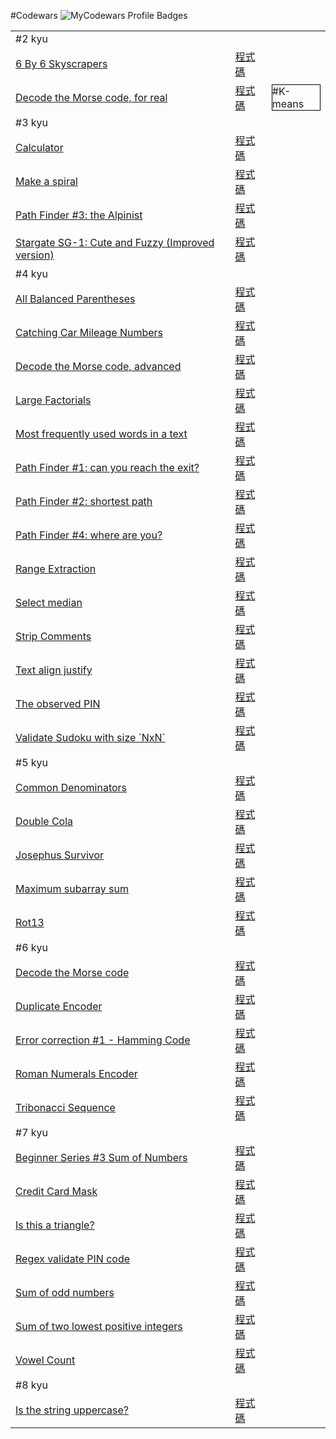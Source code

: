 #Codewars
<img src="https://www.codewars.com/users/HeySunBoy/badges/large" alt="MyCodewars Profile Badges">
<br />
<table>
<tbody>
<tr>
<td colspan="3">#2 kyu</td>
</tr>
<tr>
<td>
<a target="_blank" href="https://www.codewars.com/kata/5679d5a3f2272011d700000d">6 By 6 Skyscrapers</a></td>
<td><a target="_blank" href="https://github.com/HeySunBoy/Codewars/blob/master/(2%20kyu)%206%20By%206%20Skyscrapers/Program.cs">程式碼</a></td>
<td>&nbsp;</td>
</tr>
<tr>
<td>
<a target="_blank" href="https://www.codewars.com/kata/54acd76f7207c6a2880012bb">Decode the Morse code, for real</a></td>
<td><a target="_blank" href="https://github.com/HeySunBoy/Codewars/blob/master/(2%20kyu)%20Decode%20the%20Morse%20code%2C%20for%20real/Program.cs">程式碼</a></td>
<td>
<div style="border: 1px solid black;">#K-means</div>
</td>
</tr>
<tr>
<td colspan="3">#3 kyu</td>
</tr>
<tr>
<td>
<a target="_blank" href="https://www.codewars.com/kata/5235c913397cbf2508000048">Calculator</a></td>
<td><a target="_blank" href="https://github.com/HeySunBoy/Codewars/blob/master/(3%20kyu)%20Calculator/Program.cs">程式碼</a></td>
<td>&nbsp;</td>
</tr>
<tr>
<td>
<a target="_blank" href="https://www.codewars.com/kata/534e01fbbb17187c7e0000c6">Make a spiral</a></td>
<td><a target="_blank" href="https://github.com/HeySunBoy/Codewars/blob/master/(3%20kyu)%20Make%20a%20spiral/Program.cs">程式碼</a></td>
<td>&nbsp;</td>
</tr>
<tr>
<td>
<a target="_blank" href="https://www.codewars.com/kata/576986639772456f6f00030c">Path Finder #3: the Alpinist</a></td>
<td><a target="_blank" href="https://github.com/HeySunBoy/Codewars/blob/master/(3%20kyu)%20Path%20Finder%203-%20the%20Alpinist/Program.cs">程式碼</a></td>
<td>&nbsp;</td>
</tr>
<tr>
<td>
<a target="_blank" href="https://www.codewars.com/kata/59669eba1b229e32a300001a">Stargate SG-1: Cute and Fuzzy (Improved version)</a></td>
<td><a target="_blank" href="https://github.com/HeySunBoy/Codewars/blob/master/(3%20kyu)%20Stargate%20SG-1%20Cute%20and%20Fuzzy%20(Improved%20version)/Program.cs">程式碼</a></td>
<td>&nbsp;</td>
</tr>
<tr>
<td colspan="3">#4 kyu</td>
</tr>
<tr>
<td>
<a target="_blank" href="https://www.codewars.com/kata/5426d7a2c2c7784365000783">All Balanced Parentheses</a></td>
<td><a target="_blank" href="https://github.com/HeySunBoy/Codewars/blob/master/(4%20kyu)%20All%20Balanced%20Parentheses/Program.cs">程式碼</a></td>
<td>&nbsp;</td>
</tr>
<tr>
<td>
<a target="_blank" href="https://www.codewars.com/kata/52c4dd683bfd3b434c000292">Catching Car Mileage Numbers</a></td>
<td><a target="_blank" href="https://github.com/HeySunBoy/Codewars/blob/master/(4%20kyu)%20Catching%20Car%20Mileage%20Numbers/Program.cs">程式碼</a></td>
<td>&nbsp;</td>
</tr>
<tr>
<td>
<a target="_blank" href="https://www.codewars.com/kata/54b72c16cd7f5154e9000457">Decode the Morse code, advanced</a></td>
<td><a target="_blank" href="https://github.com/HeySunBoy/Codewars/blob/master/(4%20kyu)%20Decode%20the%20Morse%20code%2C%20advanced/Program.cs">程式碼</a></td>
<td>&nbsp;</td>
</tr>
<tr>
<td>
<a target="_blank" href="https://www.codewars.com/kata/557f6437bf8dcdd135000010">Large Factorials</a></td>
<td><a target="_blank" href="https://github.com/HeySunBoy/Codewars/blob/master/(4%20kyu)%20Large%20Factorials/Program.cs">程式碼</a></td>
<td>&nbsp;</td>
</tr>
<tr>
<td>
<a target="_blank" href="https://www.codewars.com/kata/51e056fe544cf36c410000fb">Most frequently used words in a text</a></td>
<td><a target="_blank" href="https://github.com/HeySunBoy/Codewars/blob/master/(4%20kyu)%20Most%20frequently%20used%20words%20in%20a%20text/Program.cs">程式碼</a></td>
<td>&nbsp;</td>
</tr>
<tr>
<td>
<a target="_blank" href="https://www.codewars.com/kata/5765870e190b1472ec0022a2">Path Finder #1: can you reach the exit?</a></td>
<td><a target="_blank" href="https://github.com/HeySunBoy/Codewars/blob/master/(4%20kyu)%20Path%20Finder%201-%20can%20you%20reach%20the%20exit/Program.cs">程式碼</a></td>
<td>&nbsp;</td>
</tr>
<tr>
<td>
<a target="_blank" href="https://www.codewars.com/kata/57658bfa28ed87ecfa00058a">Path Finder #2: shortest path</a></td>
<td><a target="_blank" href="https://github.com/HeySunBoy/Codewars/blob/master/(4%20kyu)%20Path%20Finder%202-%20shortest%20path/Program.cs">程式碼</a></td>
<td>&nbsp;</td>
</tr>
<tr>
<td>
<a target="_blank" href="https://www.codewars.com/kata/5a0573c446d8435b8e00009f">Path Finder #4: where are you?</a></td>
<td><a target="_blank" href="https://github.com/HeySunBoy/Codewars/blob/master/(4%20kyu)%20Path%20Finder%204-%20where%20are%20you/Program.cs">程式碼</a></td>
<td>&nbsp;</td>
</tr>
<tr>
<td>
<a target="_blank" href="https://www.codewars.com/kata/51ba717bb08c1cd60f00002f">Range Extraction</a></td>
<td><a target="_blank" href="https://github.com/HeySunBoy/Codewars/blob/master/(4%20kyu)%20Range%20Extraction/Program.cs">程式碼</a></td>
<td>&nbsp;</td>
</tr>
<tr>
<td>
<a target="_blank" href="https://www.codewars.com/kata/5540f0a23a2716acb6000004">Select median</a></td>
<td><a target="_blank" href="https://github.com/HeySunBoy/Codewars/blob/master/(4%20kyu)%20Select%20median/Program.cs">程式碼</a></td>
<td>&nbsp;</td>
</tr>
<tr>
<td>
<a target="_blank" href="https://www.codewars.com/kata/51c8e37cee245da6b40000bd">Strip Comments</a></td>
<td><a target="_blank" href="https://github.com/HeySunBoy/Codewars/blob/master/(4%20kyu)%20Strip%20Comments/Program.cs">程式碼</a></td>
<td>&nbsp;</td>
</tr>
<tr>
<td>
<a target="_blank" href="https://www.codewars.com/kata/537e18b6147aa838f600001b">Text align justify</a></td>
<td><a target="_blank" href="https://github.com/HeySunBoy/Codewars/blob/master/(4%20kyu)%20Text%20align%20justify/Program.cs">程式碼</a></td>
<td>&nbsp;</td>
</tr>
<tr>
<td>
<a target="_blank" href="https://www.codewars.com/kata/5263c6999e0f40dee200059d">The observed PIN</a></td>
<td><a target="_blank" href="https://github.com/HeySunBoy/Codewars/blob/master/(4%20kyu)%20The%20observed%20PIN/Program.cs">程式碼</a></td>
<td>&nbsp;</td>
</tr>

<tr>
<td>
<a target="_blank" href="https://www.codewars.com/kata/540afbe2dc9f615d5e000425">Validate Sudoku with size `NxN`</a></td>
<td><a target="_blank" href="https://github.com/HeySunBoy/Codewars/blob/master/(4%20kyu)%20Validate%20Sudoku%20with%20size%20%60NxN%60/Program.cs">程式碼</a></td>
<td>&nbsp;</td>
</tr>
<tr>
<td colspan="3">#5 kyu</td>
</tr>
<tr>
<td>
<a target="_blank" href="https://www.codewars.com/kata/54d7660d2daf68c619000d95">Common Denominators</a></td>
<td><a target="_blank" href="https://github.com/HeySunBoy/Codewars/blob/master/(5%20kyu)%20Common%20Denominators/Program.cs">程式碼</a></td>
<td>&nbsp;</td>
</tr>
<tr>
<td>
<a target="_blank" href="https://www.codewars.com/kata/551dd1f424b7a4cdae0001f0">Double Cola</a></td>
<td><a target="_blank" href="https://github.com/HeySunBoy/Codewars/blob/master/(5%20kyu)%20Double%20Cola/Program.cs">程式碼</a></td>
<td>&nbsp;</td>
</tr>
<tr>
<td>
<a target="_blank" href="https://www.codewars.com/kata/555624b601231dc7a400017a">Josephus Survivor</a></td>
<td><a target="_blank" href="https://github.com/HeySunBoy/Codewars/blob/master/(5%20kyu)%20Josephus%20Survivor/Program.cs">程式碼</a></td>
<td>&nbsp;</td>
</tr>
<tr>
<td>
<a target="_blank" href="https://www.codewars.com/kata/54521e9ec8e60bc4de000d6c">Maximum subarray sum</a></td>
<td><a target="_blank" href="https://github.com/HeySunBoy/Codewars/blob/master/(5%20kyu)%20Maximum%20subarray%20sum/Program.cs">程式碼</a></td>
<td>&nbsp;</td>
</tr>
<tr>
<td>
<a target="_blank" href="https://www.codewars.com/kata/530e15517bc88ac656000716">Rot13</a></td>
<td><a target="_blank" href="https://github.com/HeySunBoy/Codewars/blob/master/(5%20kyu)%20Rot13/Program.cs">程式碼</a></td>
<td>&nbsp;</td>
</tr>
<tr>
<td colspan="3">#6 kyu</td>
</tr>
<tr>
<td>
<a target="_blank" href="https://www.codewars.com/kata/54b724efac3d5402db00065e">Decode the Morse code</a></td>
<td><a target="_blank" href="https://github.com/HeySunBoy/Codewars/blob/master/(6%20kyu)%20Decode%20the%20Morse%20code/Program.cs">程式碼</a></td>
<td>&nbsp;</td>
</tr>
<tr>
<td>
<a target="_blank" href="https://www.codewars.com/kata/54b42f9314d9229fd6000d9c">Duplicate Encoder</a></td>
<td><a target="_blank" href="https://github.com/HeySunBoy/Codewars/blob/master/(6%20kyu)%20Duplicate%20Encoder/Program.cs">程式碼</a></td>
<td>&nbsp;</td>
</tr>
<tr>
<td>
<a target="_blank" href="https://www.codewars.com/kata/5ef9ca8b76be6d001d5e1c3e">Error correction #1 - Hamming Code</a></td>
<td><a target="_blank" href="https://github.com/HeySunBoy/Codewars/blob/master/(6%20kyu)%20Error%20correction%201%20-%20Hamming%20Code/Program.cs">程式碼</a></td>
<td>&nbsp;</td>
</tr>
<tr>
<td>
<a target="_blank" href="https://www.codewars.com/kata/51b62bf6a9c58071c600001b">Roman Numerals Encoder</a></td>
<td><a target="_blank" href="https://github.com/HeySunBoy/Codewars/blob/master/(6%20kyu)%20Roman%20Numerals%20Encoder/Program.cs">程式碼</a></td>
<td>&nbsp;</td>
</tr>
<tr>
<td>
<a target="_blank" href="https://www.codewars.com/kata/556deca17c58da83c00002db">Tribonacci Sequence</a></td>
<td><a target="_blank" href="https://github.com/HeySunBoy/Codewars/blob/master/(6%20kyu)%20Tribonacci%20Sequence/Program.cs">程式碼</a></td>
<td>&nbsp;</td>
</tr>
<tr>
<td colspan="3">#7 kyu</td>
</tr>
<tr>
<td>
<a target="_blank" href="https://www.codewars.com/kata/55f2b110f61eb01779000053">Beginner Series #3 Sum of Numbers</a></td>
<td><a target="_blank" href="https://github.com/HeySunBoy/Codewars/blob/master/(7%20kyu)%20Beginner%20Series%203%20Sum%20of%20Numbers/Program.cs">程式碼</a></td>
<td>&nbsp;</td>
</tr>
<tr>
<td>
<a target="_blank" href="https://www.codewars.com/kata/5412509bd436bd33920011bc">Credit Card Mask</a></td>
<td><a target="_blank" href="https://github.com/HeySunBoy/Codewars/blob/master/(7%20kyu)%20Credit%20Card%20Mask/Program.cs">程式碼</a></td>
<td>&nbsp;</td>
</tr>
<tr>
<td>
<a target="_blank" href="https://www.codewars.com/kata/56606694ec01347ce800001b">Is this a triangle?</a></td>
<td><a target="_blank" href="https://github.com/HeySunBoy/Codewars/blob/master/(7%20kyu)%20Is%20this%20a%20triangle/Program.cs">程式碼</a></td>
<td>&nbsp;</td>
</tr>
<tr>
<td>
<a target="_blank" href="https://www.codewars.com/kata/55f8a9c06c018a0d6e000132">Regex validate PIN code</a></td>
<td><a target="_blank" href="https://github.com/HeySunBoy/Codewars/blob/master/(7%20kyu)%20Regex%20validate%20PIN%20code/Program.cs">程式碼</a></td>
<td>&nbsp;</td>
</tr>
<tr>
<td>
<a target="_blank" href="https://www.codewars.com/kata/55fd2d567d94ac3bc9000064">Sum of odd numbers</a></td>
<td><a target="_blank" href="https://github.com/HeySunBoy/Codewars/blob/master/(7%20kyu)%20Sum%20of%20odd%20numbers/Program.cs">程式碼</a></td>
<td>&nbsp;</td>
</tr>
<tr>
<td>
<a target="_blank" href="https://www.codewars.com/kata/558fc85d8fd1938afb000014">Sum of two lowest positive integers</a></td>
<td><a target="_blank" href="https://github.com/HeySunBoy/Codewars/blob/master/(7%20kyu)%20Sum%20of%20two%20lowest%20positive%20integers/Program.cs">程式碼</a></td>
<td>&nbsp;</td>
</tr>
<tr>
<td>
<a target="_blank" href="https://www.codewars.com/kata/54ff3102c1bad923760001f3">Vowel Count</a></td>
<td><a target="_blank" href="https://github.com/HeySunBoy/Codewars/blob/master/(7%20kyu)%20Vowel%20Count/Program.cs">程式碼</a></td>
<td>&nbsp;</td>
</tr>
<tr>
<td colspan="3">#8 kyu</td>
</tr>
<tr>
<td>
<a target="_blank" href="https://www.codewars.com/kata/56cd44e1aa4ac7879200010b">Is the string uppercase?</a>
</td>
<td><a target="_blank" href="https://github.com/HeySunBoy/Codewars/blob/master/(8%20kyu)%20Is%20the%20string%20uppercase/Program.cs">程式碼</a></td>
<td>&nbsp;</td>
</tr>
</tbody>
</table>
